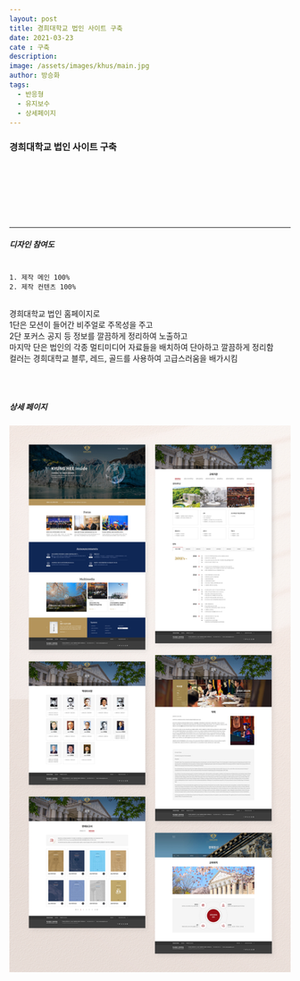 ```yaml
---
layout: post
title: 경희대학교 법인 사이트 구축
date: 2021-03-23
cate : 구축
description:
image: /assets/images/khus/main.jpg
author: 방승화
tags:
  - 반응형
  - 유지보수
  - 상세페이지
---
```


<h3>경희대학교 법인 사이트 구축</h3>
<br><br><br><br><br><br>
<hr>

##### 디자인 참여도
<pre>
<code>
1. 제작 메인 100%
2. 제작 컨텐츠 100%
</code>
</pre>

<p>
경희대학교 법인 홈페이지로<br>
1단은 모션이 들어간 비주얼로 주목성을 주고<br>
2단 포커스 공지 등 정보를 깔끔하게 정리하여 노출하고 <br>
마지막 단은 법인의 각종 멀티미디어 자료들을 배치하여 단아하고 깔끔하게 정리함<br>
컬러는 경희대학교 블루, 레드, 골드를 사용하여 고급스러움을 배가시킴<br>
</p>
<br>
<br>

##### 상세 페이지
![pc_main](/assets/images/khus/view.jpg)
